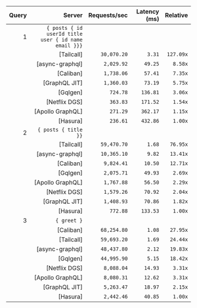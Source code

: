 <!-- PERFORMANCE_RESULTS_START -->

| Query | Server | Requests/sec | Latency (ms) | Relative |
|-------:|--------:|--------------:|--------------:|---------:|
| 1 | `{ posts { id userId title user { id name email }}}` |
|| [Tailcall] | `30,070.20` | `3.31` | `127.09x` |
|| [async-graphql] | `2,029.92` | `49.25` | `8.58x` |
|| [Caliban] | `1,738.06` | `57.41` | `7.35x` |
|| [GraphQL JIT] | `1,360.03` | `73.19` | `5.75x` |
|| [Gqlgen] | `724.78` | `136.81` | `3.06x` |
|| [Netflix DGS] | `363.83` | `171.52` | `1.54x` |
|| [Apollo GraphQL] | `271.29` | `362.17` | `1.15x` |
|| [Hasura] | `236.61` | `432.86` | `1.00x` |
| 2 | `{ posts { title }}` |
|| [Tailcall] | `59,470.70` | `1.68` | `76.95x` |
|| [async-graphql] | `10,365.10` | `9.82` | `13.41x` |
|| [Caliban] | `9,824.41` | `10.50` | `12.71x` |
|| [Gqlgen] | `2,075.71` | `49.93` | `2.69x` |
|| [Apollo GraphQL] | `1,767.88` | `56.50` | `2.29x` |
|| [Netflix DGS] | `1,579.26` | `70.92` | `2.04x` |
|| [GraphQL JIT] | `1,408.93` | `70.86` | `1.82x` |
|| [Hasura] | `772.88` | `133.53` | `1.00x` |
| 3 | `{ greet }` |
|| [Caliban] | `68,254.80` | `1.08` | `27.95x` |
|| [Tailcall] | `59,693.20` | `1.69` | `24.44x` |
|| [async-graphql] | `48,437.80` | `2.12` | `19.83x` |
|| [Gqlgen] | `44,995.90` | `5.15` | `18.42x` |
|| [Netflix DGS] | `8,088.04` | `14.93` | `3.31x` |
|| [Apollo GraphQL] | `8,080.31` | `12.62` | `3.31x` |
|| [GraphQL JIT] | `5,263.47` | `18.97` | `2.15x` |
|| [Hasura] | `2,442.46` | `40.85` | `1.00x` |

<!-- PERFORMANCE_RESULTS_END -->
